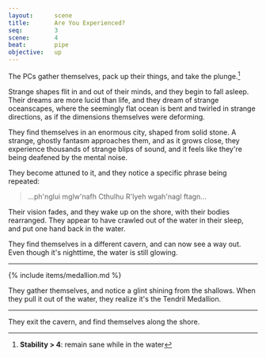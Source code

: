 ```yaml
---
layout:      scene
title:       Are You Experienced?
seq:         3
scene:       4
beat:        pipe
objective:   up
---
```



The PCs gather themselves, pack up their things, and take the plunge.[^0]

Strange shapes flit in and out of their minds, and they begin to fall asleep.
Their dreams are more lucid than life, and they dream of strange oceanscapes,
where the seemingly flat ocean is bent and twirled in strange directions,
as if the dimensions themselves were deforming.

They find themselves in an enormous city, shaped from solid stone.
A strange, ghostly fantasm approaches them, and as it grows close,
they experience thousands of strange blips of sound,
and it feels like they're being deafened by the mental noise.

They become attuned to it, and they notice a specific phrase being repeated:

> ...ph'nglui mglw'nafh Cthulhu R'lyeh wgah'nagl ftagn...

Their vision fades, and they wake up on the shore, with their bodies rearranged.
They appear to have crawled out of the water in their sleep,
and put one hand back in the water.

They find themselves in a different cavern, and can now see a way out.
Even though it's nighttime, the water is still glowing.

---

{% include items/medallion.md %}

They gather themselves, and notice a glint shining from the shallows.
When they pull it out of the water, they realize it's the Tendril Medallion.

---



They exit the cavern, and find themselves along the shore.

[^0]: **Stability > 4**: remain sane while in the water









